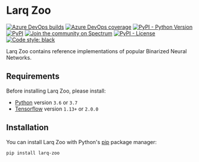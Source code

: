 # Larq Zoo

[![Azure DevOps builds](https://img.shields.io/azure-devops/build/plumerai/larq/16.svg?logo=azure-devops)](https://plumerai.visualstudio.com/larq/_build/latest?definitionId=16&branchName=master) [![Azure DevOps coverage](https://img.shields.io/azure-devops/coverage/plumerai/larq/16.svg?logo=azure-devops)](https://plumerai.visualstudio.com/larq/_build/latest?definitionId=16&branchName=master) [![PyPI - Python Version](https://img.shields.io/pypi/pyversions/larq-zoo.svg)](https://pypi.org/project/larq-zoo/) [![PyPI](https://img.shields.io/pypi/v/larq-zoo.svg)](https://pypi.org/project/larq-zoo/) [![Join the community on Spectrum](https://withspectrum.github.io/badge/badge.svg)](https://spectrum.chat/larq) [![PyPI - License](https://img.shields.io/pypi/l/larq-zoo.svg)](https://github.com/plumerai/larq-zoo/blob/master/LICENSE) [![Code style: black](https://img.shields.io/badge/code%20style-black-000000.svg)](https://github.com/ambv/black)

Larq Zoo contains reference implementations of popular Binarized Neural Networks.

## Requirements

Before installing Larq Zoo, please install:

- [Python](https://python.org) version `3.6` or `3.7`
- [Tensorflow](https://www.tensorflow.org/install) version `1.13+` or `2.0.0`

## Installation

You can install Larq Zoo with Python's [pip](https://pip.pypa.io/en/stable/) package manager:

```shell
pip install larq-zoo
```
